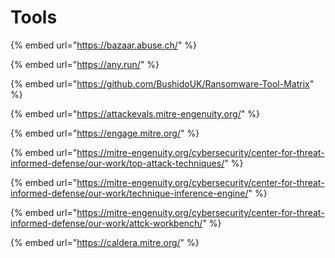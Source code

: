 # Tools

{% embed url="https://bazaar.abuse.ch/" %}

{% embed url="https://any.run/" %}

{% embed url="https://github.com/BushidoUK/Ransomware-Tool-Matrix" %}

{% embed url="https://attackevals.mitre-engenuity.org/" %}

{% embed url="https://engage.mitre.org/" %}

{% embed url="https://mitre-engenuity.org/cybersecurity/center-for-threat-informed-defense/our-work/top-attack-techniques/" %}

{% embed url="https://mitre-engenuity.org/cybersecurity/center-for-threat-informed-defense/our-work/technique-inference-engine/" %}

{% embed url="https://mitre-engenuity.org/cybersecurity/center-for-threat-informed-defense/our-work/attck-workbench/" %}

{% embed url="https://caldera.mitre.org/" %}
